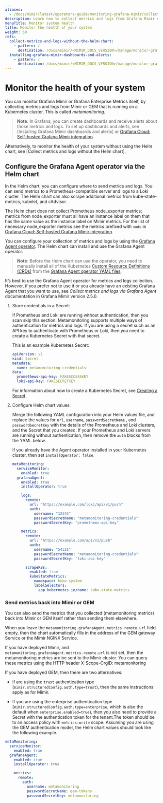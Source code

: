 ```yaml
---
aliases:
  - /docs/mimir/latest/operators-guide/monitoring-grafana-mimir/collecting-metrics-and-logs/
description: Learn how to collect metrics and logs from Grafana Mimir or GEM itself.
menuTitle: Monitor system health
title: Monitor the health of your system
weight: 60
refs:
  collect-metrics-and-logs-without-the-helm-chart:
    - pattern: /
      destination: /docs/mimir/<MIMIR_DOCS_VERSION>/manage/monitor-grafana-mimir/collecting-metrics-and-logs/#collect-metrics-and-logs-without-the-helm-chart
  installing-grafana-mimir-dashboards-and-alerts:
    - pattern: /
      destination: /docs/mimir/<MIMIR_DOCS_VERSION>/manage/monitor-grafana-mimir/installing-dashboards-and-alerts/
---
```


# Monitor the health of your system

You can monitor Grafana Mimir or Grafana Enterprise Metrics itself, by collecting metrics and logs from Mimir or GEM that is running on a Kubernetes cluster. This is called _metamonitoring_.

> **Note:** In Grafana, you can create dashboards and receive alerts about those metrics and logs. To set up dashboards and alerts,
> see [Installing Grafana Mimir dashboards and alerts] or [Grafana Cloud: Self-hosted Grafana Mimir integration](/docs/grafana-cloud/monitor-infrastructure/integrations/integration-reference/integration-mimir/).

Alternatively, to monitor the health of your system without using the Helm chart, see [Collect metrics and logs without the Helm chart].

## Configure the Grafana Agent operator via the Helm chart

In the Helm chart, you can configure where to send metrics and logs.
You can send metrics to a Prometheus-compatible server
and logs to a Loki cluster.
The Helm chart can also scrape additional metrics from kube-state-metrics, kubelet, and cAdvisor.

The Helm chart does not collect Prometheus node_exporter metrics;
metrics from node_exporter must all have an instance label on them
that has the same value as the instance label on Mimir metrics.
For the list of necessary node_exporter metrics see the metrics
prefixed with `node` in [Grafana Cloud: Self-hosted Grafana Mimir integration](/docs/grafana-cloud/monitor-infrastructure/integrations/integration-reference/integration-mimir/#metrics).

You can configure your collection of metrics and logs
by using the [Grafana Agent operator](/docs/agent/latest/operator/).
The Helm chart can install and use the Grafana Agent operator.

> **Note:** Before the Helm chart can use the operator,
> you need to manually install all of the Kubernetes [Custom Resource Definitions (CRDs)](https://helm.sh/docs/chart_best_practices/custom_resource_definitions/) from the [Grafana Agent operator YAML files](https://github.com/grafana/agent/tree/main/production/operator/crds).

It’s best to use the Grafana Agent operator for metrics and logs collection.
However, if you prefer not to use it or you already have an existing Grafana Agent that you want to use, see _Collect metrics and logs via Grafana Agent_ documentation in Grafana Mimir version 2.5.0.

1. Store credentials in a Secret:

   If Prometheus and Loki are running without authentication, then you scan skip this section.
   Metamonitoring supports multiple ways of authentication for metrics and logs. If you are using a secret such as an API
   key to authenticate with Prometheus or Loki, then you need to create a Kubernetes Secret with that secret.

   This is an example Kubernetes Secret:

   ```yaml
   apiVersion: v1
   kind: Secret
   metadata:
     name: metamonitoring-credentials
   data:
     prometheus-api-key: FAKEACCESSKEY
     loki-api-key: FAKESECRETKEY
   ```

   For information about how to create a Kubernetes Secret, see
   [Creating a Secret](https://kubernetes.io/docs/concepts/configuration/secret/#creating-a-secret).

1. Configure Helm chart values:

   Merge the following YAML configuration into your Helm values file, and replace the values for `url`, `username`, `passwordSecretName`
   , and `passwordSecretKey` with the details of the Prometheus and Loki clusters, and the Secret that you created. If your
   Prometheus and Loki servers are running without authentication, then remove the `auth` blocks from the YAML below.

   If you already have the Agent operator installed in your Kubernetes cluster, then set `installOperator: false`.

   ```yaml
   metaMonitoring:
     serviceMonitor:
       enabled: true
     grafanaAgent:
       enabled: true
       installOperator: true

       logs:
         remote:
           url: "https://example.com/loki/api/v1/push"
           auth:
             username: "12345"
             passwordSecretName: "metamonitoring-credentials"
             passwordSecretKey: "prometheus-api-key"

       metrics:
         remote:
           url: "https://example.com/api/v1/push"
           auth:
             username: "54321"
             passwordSecretName: "metamonitoring-credentials"
             passwordSecretKey: "loki-api-key"

         scrapeK8s:
           enabled: true
           kubeStateMetrics:
             namespace: kube-system
             labelSelectors:
               app.kubernetes.io/name: kube-state-metrics
   ```

### Send metrics back into Mimir or GEM

You can also send the metrics that you collected (metamonitoring metrics)
back into Mimir or GEM itself rather than sending them elsewhere.

When you leave the `metamonitoring.grafanaAgent.metrics.remote.url` field empty,
then the chart automatically fills in the address of the GEM gateway Service
or the Mimir NGINX Service.

If you have deployed Mimir, and `metamonitoring.grafanaAgent.metrics.remote.url` is not set,
then the metamonitoring metrics are be sent to the Mimir cluster.
You can query these metrics using the HTTP header X-Scope-OrgID: metamonitoring

If you have deployed GEM, then there are two alternatives:

- If are using the `trust` authentication type (`mimir.structuredConfig.auth.type=trust`),
  then the same instructions apply as for Mimir.

- If you are using the enterprise authentication type (`mimir.structuredConfig.auth.type=enterprise`, which is
  also the default when `enterprise.enabled=true`), then you also need to provide a Secret with the authentication
  token for the tenant.The token should be to an access policy with `metrics:write` scope.
  Assuming you are using the GEM authentication model, the Helm chart values should look like the following example.

```yaml
metaMonitoring:
  serviceMonitor:
    enabled: true
  grafanaAgent:
    enabled: true
    installOperator: true

    metrics:
      remote:
        auth:
          username: metamonitoring
          passwordSecretName: gem-tokens
          passwordSecretKey: metamonitoring
```

